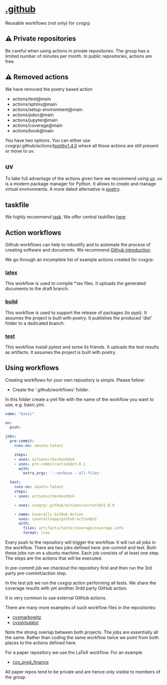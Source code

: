 # [.github](https://docs.github.com/en/actions/using-workflows/creating-starter-workflows-for-your-organization#creating-a-starter-workflow)

Reusable workflows (not only) for cvxgrp

## :warning: Private repositories

Be careful when using actions in private repositories.
The group has a limited number of minutes per month.
In public repositories, actions are free.

## :warning: Removed actions

We have removed the poetry based action

- actions/test@main
- actions/sphinx@main
- actions/setup-environment@main
- actions/pdoc@main
- actions/jupyter@main
- actions/coverage@main
- actions/book@main

You have two options. You can either use cvxgrp/.github/actions/test@v1.4.0
where all those actions are still present or move to uv.

## uv

To take full advantage of the actions given here we recommend using
[uv](https://github.com/astral-sh/uv). uv is a modern package manager for Python.
It allows to create and manage virtual environments.
A more dated alternative is [poetry](https://python-poetry.org/).

## taskfile

We highly recommend [task](https://taskfile.dev). We offer central taskfiles [here](https://github.com/cvxgrp/.github/blob/main/tasks)

## Action workflows

Github workflows can help to robustify and to automate
the process of creating software and documents.
We recommend [Github introduction](https://docs.github.com/actions).

We go through an incomplete list of example actions created for cvxgrp:

### [latex](https://github.com/cvxgrp/.github/blob/main/actions/latex/action.yml)

This workflow is used to compile *.tex files.
It uploads the generated documents to the draft branch.

### [build](https://github.com/cvxgrp/.github/blob/main/actions/uv/build/action.yml)

This workflow is used to support the release of packages (to pypi).
It assumes the project is built with poetry. It publishes the produced
'dist' folder to a dedicated branch.

### [test](https://github.com/cvxgrp/.github/blob/main/actions/uv/test/action.yml)

This workflow install pytest and some its friends.
It uploads the test results as artifacts.
It assumes the project is built with poetry.

## Using workflows

Creating workflows for your own repository is simple.
Please follow:

- Create the '.github/workflows' folder.

In this folder create a yml file with the name of the workflow
you want to use, e.g. basic.yml.

```yaml
name: "basic"

on:
  push:

jobs:
  pre-commit:
    runs-on: ubuntu-latest

    steps:
    - uses: actions/checkout@v4
    - uses: pre-commit/action@v3.0.1
      with:
        extra_args: '--verbose --all-files'

  test:
    runs-on: ubuntu-latest
    steps:
    - uses: actions/checkout@v4

    - uses: cvxgrp/.github/actions/uv/test@v2.0.0

    - name: Coveralls GitHub Action
      uses: coverallsapp/github-action@v2
      with:
        files: artifacts/tests/coverage/coverage.info
        format: lcov
```

Every push to the repository will trigger the workflow.
It will run all jobs in the workflow.
There are two jobs defined here: pre-commit and test.
Both these jobs run on a ubuntu machine.
Each job consists of at least one step.
The steps are the actions that will be executed.

In pre-commit job we checkout the repository first and then
run the 3rd party pre-commit/action step.

In the test job we run the cvxgrp action performing
all tests. We share the coverage results
with yet another 3rdd party GitHub action.

It is very common to use external GitHub actions.

There are many more examples of such workflow files in the repositories:

- [cvxmarkowitz](https://github.com/cvxgrp/cvxmarkowitz/tree/main/.github/workflows)
- [cvxsimulator](https://github.com/cvxgrp/simulator/tree/main/.github/workflows)

Note the strong overlap between both projects.
The jobs are essentially all the same.
Rather than coding the same workflow twice we point from both places to the actions
defined here.

For a paper repository we use the LaTeX workflow. For an example

- [cov_pred_finance](https://github.com/cvxgrp/cov_pred_finance_paper/tree/main/.github/workflows)

All paper repos tend to be private and are hence only
visible to members of the group.
